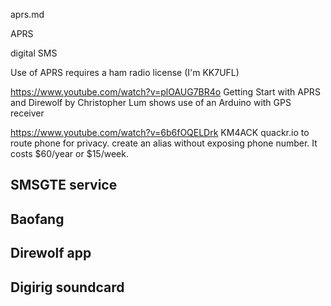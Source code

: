 aprs.md

APRS

digital SMS

Use of APRS requires a ham radio license (I'm KK7UFL)

https://www.youtube.com/watch?v=plOAUG7BR4o
Getting Start with APRS and Direwolf
by Christopher Lum
shows use of an Arduino with GPS receiver

https://www.youtube.com/watch?v=6b6fOQELDrk
KM4ACK
quackr.io to route phone for privacy.
create an alias without exposing phone number.
It costs $60/year or $15/week.

## SMSGTE service

## Baofang

## Direwolf app

## Digirig soundcard